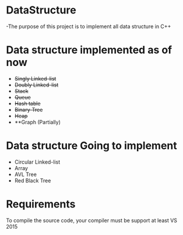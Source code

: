 # DataStructure
-The purpose of this project is to implement all data structure in C++

# Data structure implemented as of now
- ~~Singly Linked-list~~
- ~~Doubly Linked-list~~
- ~~Stack~~
- ~~Queue~~
- ~~Hash table~~
- ~~Binary-Tree~~
- ~~Heap~~
- **Graph (Partially)

# Data structure Going to implement
- Circular Linked-list
- Array 
- AVL Tree
- Red Black Tree

# Requirements
To compile the source code, your compiler must be support at least VS 2015